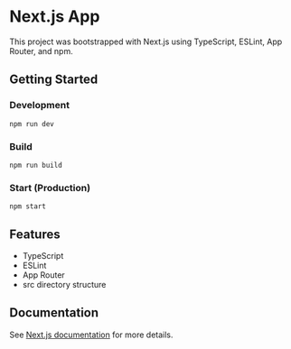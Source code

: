 # Next.js App

This project was bootstrapped with Next.js using TypeScript, ESLint, App Router, and npm.

## Getting Started

### Development

```
npm run dev
```

### Build

```
npm run build
```

### Start (Production)

```
npm start
```

## Features

- TypeScript
- ESLint
- App Router
- src directory structure

## Documentation

See [Next.js documentation](https://nextjs.org/docs) for more details.

